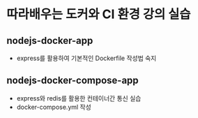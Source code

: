 # 따라배우는 도커와 CI 환경 강의 실습

## nodejs-docker-app

- express를 활용하여 기본적인 Dockerfile 작성법 숙지

## nodejs-docker-compose-app

- express와 redis를 활용한 컨테이너간 통신 실습
- docker-compose.yml 작성

## 